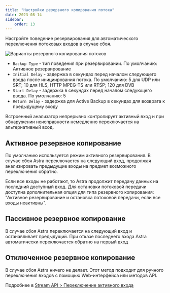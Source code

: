 ```yaml
---
title: "Настройки резервного копирования потока"
date: 2023-08-14
sidebar:
    order: 13
---
```


Настройте поведение резервирования для автоматического переключения потоковых входов в случае сбоя.

![Варианты резервного копирования потоков](https://cdn.cesbo.com/help/astra/admin-guide/stream/backup.png)

- `Backup Type` - тип поведения при резервировании. По умолчанию: Активное резервирование
- `Initial Delay` - задержка в секундах перед началом следующего ввода после инициирования потока. По умолчанию: 5 для UDP или SRT; 10 для HLS, HTTP MPEG-TS или RTSP; 120 для DVB
- `Start Delay` - задержка в секундах перед началом следующего ввода. По умолчанию: 5
- `Return Delay` - задержка для Active Backup в секундах для возврата к предыдущему входу

Встроенный анализатор непрерывно контролирует активный вход и при обнаружении неисправности немедленно переключается на альтернативный вход.

## Активное резервное копирование[](https://help.cesbo.com/astra/admin-guide/stream/backup#active-backup)

По умолчанию используется режим активного резервирования. В случае сбоя Astra переключается на следующий вход, продолжая анализировать предыдущие входы на предмет возможного переключения обратно.

Если все входы не работают, то Astra продолжит передачу данных на последний доступный вход. Для остановки потоковой передачи доступна дополнительная опция для типа резервного копирования: "Активное резервирование и остановка потоковой передачи, если все входы неактивны".

## Пассивное резервное копирование[](https://help.cesbo.com/astra/admin-guide/stream/backup#passive-backup)

В случае сбоя Astra переключается на следующий вход и останавливает предыдущий. При отказе последнего входа Astra автоматически переключается обратно на первый вход

## Отключенное резервное копирование[](https://help.cesbo.com/astra/admin-guide/stream/backup#disabled-backup)

В случае сбоя Astra ничего не делает. Этот метод подходит для ручного переключения входов с помощью Web-интерфейса или методов API.

Подробнее в [Stream API > Переключение активного входа](https://help.cesbo.com/astra/admin-guide/api/stream#switch-active-input)
